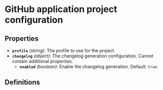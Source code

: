 # GitHub application project configuration

## Properties

- **`profile`** _(string)_: The profile to use for the project.
- **`changelog`** _(object)_: The changelog generation configuration. Cannot contain additional properties.
  - **`enabled`** _(boolean)_: Enable the changelog generation. Default: `true`.

## Definitions
